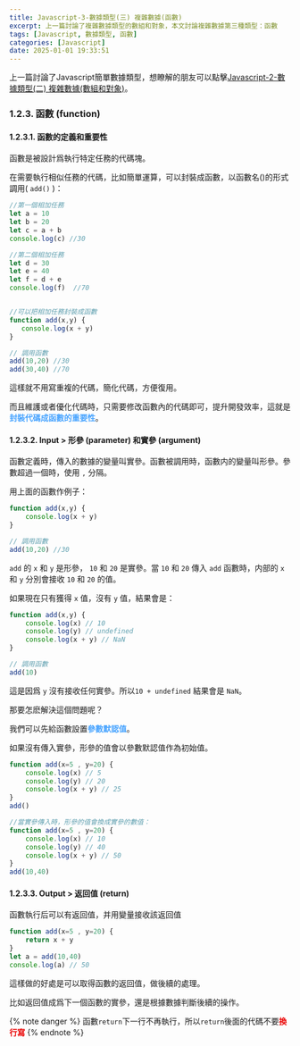 ```yaml
---
title: Javascript-3-數據類型(三) 複雜數據(函數)
excerpt: 上一篇討論了複雜數據類型的數組和對象，本文討論複雜數據第三種類型：函數
tags: [Javascript, 數據類型, 函數] 
categories: [Javascript]
date: 2025-01-01 19:33:51
---
```


上一篇討論了Javascript簡單數據類型，想瞭解的朋友可以點擊[Javascript-2-數據類型(二) 複雜數據(數組和對象)](https://wooiseong.vercel.app/2024/12/31/JS-2-type-complex/)。

### 1.2.3. 函數 (function)

#### 1.2.3.1. 函數的定義和重要性
函數是被設計爲執行特定任務的代碼塊。

在需要執行相似任務的代碼，比如簡單運算，可以封裝成函數，以函數名()的形式調用( `add()` )：
```javascript
//第一個相加任務
let a = 10
let b = 20
let c = a + b
console.log(c) //30

//第二個相加任務
let d = 30
let e = 40
let f = d + e
console.log(f)  //70


//可以把相加任務封裝成函數
function add(x,y) {
   console.log(x + y)
}

// 調用函數
add(10,20) //30
add(30,40) //70
```
這樣就不用寫重複的代碼，簡化代碼，方便復用。

而且維護或者優化代碼時，只需要修改函數內的代碼即可，提升開發效率，這就是<font color="#46A3FF">**封裝代碼成函數的重要性**</font>。

#### 1.2.3.2. Input > 形參 (parameter) 和實參 (argument)
函數定義時，傳入的數據的變量叫實參。函數被調用時，函數内的變量叫形參。參數超過一個時，使用 `,` 分隔。

用上面的函數作例子：
```javascript
function add(x,y) {
    console.log(x + y)
}

// 調用函數
add(10,20) //30
```
`add` 的 `x` 和 `y` 是形參， `10` 和 `20` 是實參。當 `10` 和 `20` 傳入 `add` 函數時，内部的 `x` 和 `y` 分別會接收 `10` 和 `20` 的值。

如果現在只有獲得 `x` 值，沒有 `y` 值，結果會是：
```javascript
function add(x,y) {
    console.log(x) // 10
    console.log(y) // undefined
    console.log(x + y) // NaN
}

// 調用函數
add(10)
```

這是因爲 `y` 沒有接收任何實參。所以`10 + undefined` 結果會是 `NaN`。

那要怎麽解決這個問題呢？

我們可以先給函數設置<font color="#46A3FF">**參數默認值**</font>。

如果沒有傳入實參，形參的值會以參數默認值作為初始值。

```javascript
function add(x=5 , y=20) {
    console.log(x) // 5
    console.log(y) // 20
    console.log(x + y) // 25
}
add()

//當實參傳入時，形參的值會換成實參的數值：
function add(x=5 , y=20) {
    console.log(x) // 10
    console.log(y) // 40
    console.log(x + y) // 50
}
add(10,40)

```

#### 1.2.3.3. Output > 返回值 (return) 
函數執行后可以有返回值，并用變量接收該返回值

```javascript
function add(x=5 , y=20) {
    return x + y
}
let a = add(10,40) 
console.log(a) // 50
```

這樣做的好處是可以取得函數的返回值，做後續的處理。

比如返回值成爲下一個函數的實參，還是根據數據判斷後續的操作。

{% note danger %}
函數`return`下一行不再執行，所以`return`後面的代碼不要<font color="#EA0000">**換行寫**</font>
{% endnote %}